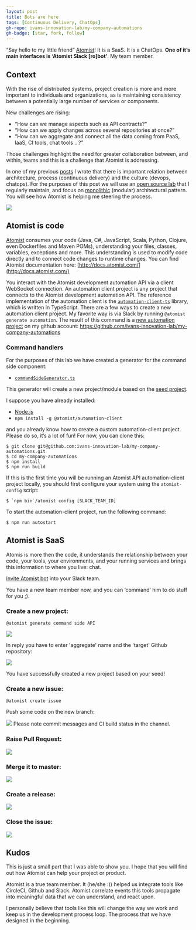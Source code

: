 ```yaml
---
layout: post
title: Bots are here
tags: [Continuous Delivery, ChatOps]
gh-repo: ivans-innovation-lab/my-company-automations
gh-badge: [star, fork, follow]
---
```



“Say hello to my little friend” [Atomist](https://www.atomist.com/)! It is a SaaS. It is a ChatOps. **One of it’s main interfaces is ‘Atomist Slack [ro]bot’**. My team member.

## Context

With the rise of distributed systems, project creation is more and more important to individuals and organizations, as is maintaining consistency between a potentially large number of services or components.

New challenges are rising:

 - “How can we manage aspects such as API contracts?” 
 - “How can we apply changes across several repositories at once?”
 - “How can we aggregate and connect all the data coming from PaaS, IaaS, CI tools, chat tools …?”

Those challenges highlight the need for greater collaboration between, and within, teams and this is a challenge that Atomist is addressing.

In one of my previous [posts](http://idugalic.pro/2017-06-10-accelerating-the-digitization) I wrote that there is important relation between architecture, process (continuous delivery) and the culture (devops, chatops). 
For the purposes of this post we will use an [open source lab](http://lab.idugalic.pro) that I regularly maintain, and focus on [monolithic](https://docs.lab.idugalic.pro/chapter1/monolithic/overview.html) (modular) architectural pattern. You will see how Atomist is helping me steering the process.

![](https://github.com/idugalic/idugalic.github.io/raw/master/img/atomist_1.png)

## Atomist is code

[Atomist](https://www.atomist.com/) consumes your code (Java, C#, JavaScript, Scala, Python, Clojure, even Dockerfiles and Maven POMs), understanding your files, classes, variables, exceptions and more. This understanding is used to modify code directly and to connect code changes to runtime changes. You can find Atomist documentation here: [http://docs.atomist.com/](http://docs.atomist.com/)

You interact with the Atomist development automation API via a client WebSocket connection. An automation client project is any project that connects to the Atomist development automation API. The reference implementation of the automation client is the [`automation-client-ts`](https://github.com/atomist/automation-client-ts) library, which is written in TypeScript. There are a few ways to create a new automation client project. My favorite way is via Slack by running `@atomist generate automation`. The result of this command is a [new automation project](https://github.com/ivans-innovation-lab/my-company-automations) on my github account: https://github.com/ivans-innovation-lab/my-company-automations

### Command handlers

For the purposes of this lab we have created a generator for the command side component:

 - [`commandSideGenerator.ts`](https://github.com/ivans-innovation-lab/my-company-automations/blob/master/src/commands/generator/commandSideGenerator.ts)
 
This generator will create a new project/module based on the [seed project](https://github.com/ivans-innovation-lab/my-company-blog-domain).


I suppose you have already installed:

- [Node.js](https://nodejs.org/)
- `npm install -g @atomist/automation-client`

and you already know how to create a custom automation-client project. Please do so, it’s a lot of fun! For now, you can clone this:

```
$ git clone git@github.com:ivans-innovation-lab/my-company-automations.git
$ cd my-company-automations
$ npm install
$ npm run build
```
If this is the first time you will be running an Atomist API automation-client project
locally, you should first configure your system using the
`atomist-config` script:

```
$ `npm bin`/atomist config [SLACK_TEAM_ID]
```

To start the automation-client project, run the following command:

```
$ npm run autostart
```

## Atomist is SaaS

Atomis is more then the code, it understands the relationship between your code, your tools, your environments, and your running services and brings this information to where you live: chat. 

[Invite Atomist bot](https://atm.st/2wiDlUe) into your Slack team.

You have a new team member now, and you can ‘command’ him to do stuff for you ;).

### Create a new project:

```
@atomist generate command side API 
````
![](https://github.com/idugalic/idugalic.github.io/raw/master/img/atomist_01.png)

In reply you have to enter 'aggregate' name and the 'target' Github repository:

![](https://github.com/idugalic/idugalic.github.io/raw/master/img/atomist_02.png)

You have successfully created a new project based on your seed!

### Create a new issue:

```
@atomist create issue 
````
Push some code on the new branch:

![](https://github.com/idugalic/idugalic.github.io/raw/master/img/atomist_03.png)
Please note commit messages and CI build status in the channel.

### Raise Pull Request:
![](https://github.com/idugalic/idugalic.github.io/raw/master/img/atomist_04.png)

### Merge it to master:
![](https://github.com/idugalic/idugalic.github.io/raw/master/img/atomist_05.png)

### Create a release:
![](https://github.com/idugalic/idugalic.github.io/raw/master/img/atomist_06.png)

### Close the issue:
![](https://github.com/idugalic/idugalic.github.io/raw/master/img/atomist_07.png)


## Kudos

This is just a small part that I was able to show you. I hope that you will find out how Atomist can help your project or product.

Atomist is a true team member. It (he/she :)) helped us integrate tools like CircleCI, Github and Slack. Atomist correlate events this tools propagate into meaningful data that we can understand, and react upon.

I personally believe that tools like this will change the way we work and keep us in the development process loop. The process that we have designed in the beginning.


